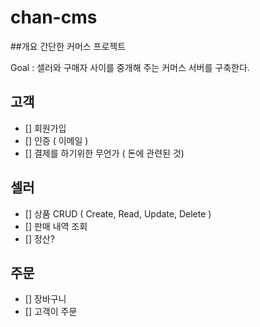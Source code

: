 # chan-cms

##개요 
간단한 커머스 프로젝트

Goal : 셀러와 구매자 사이를 중개해 주는 커머스 서버를 구축한다.

## 고객
- [] 회원가입
- [] 인증 ( 이메일 )
- [] 결제를 하기위한 무언가 ( 돈에 관련된 것)

## 셀러
- [] 상품 CRUD ( Create, Read, Update, Delete )
- [] 판매 내역 조회
- [] 정산?


## 주문
- [] 장바구니
- [] 고객이 주문
